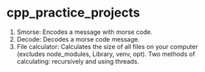 # cpp_practice_projects
1. Smorse: Encodes a message with morse code.
2. Decode: Decodes a morse code message.
3. File calculator: Calculates the size of all files on your computer (excludes node_modules, Library, venv, opt). Two methods of calculating: recursively and using threads.
